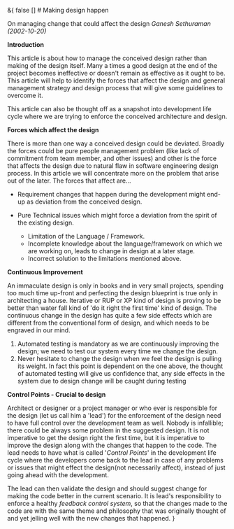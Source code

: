 &{<nil> false <nil> <nil> [] <nil> <nil> <nil> <nil> # Making design happen

On managing change that could affect the design
*Ganesh Sethuraman (2002-10-20)*

**Introduction**

This article is about how to manage the conceived design rather than making of the design itself. Many a times a good design at the end of the project becomes ineffective or doesn't remain as effective as it ought to be. This article will help to identify the forces that affect the design and general management strategy and design process that will give some guidelines to overcome it.

This article can also be thought off as a snapshot into development life cycle where we are trying to enforce the conceived architecture and design.

**Forces which affect the design**

There is more than one way a conceived design could be deviated. Broadly the forces could be pure people management problem (like lack of commitment from team member, and other issues) and other is the force that affects the design due to natural flaw in software engineering design process. In this article we will concentrate more on the problem that arise out of the later. The forces that affect are...

*   Requirement changes that happen during the development might end-up as deviation from the conceived design.
*   Pure Technical issues which might force a deviation from the spirit of the existing design.

    *   Limitation of the Language / Framework.
    *   Incomplete knowledge about the language/framework on which we are working on, leads to change in design at a later stage.
    *   Incorrect solution to the limitations mentioned above.

**Continuous Improvement**

An immaculate design is only in books and in very small projects, spending too much time up-front and perfecting the design blueprint is true only in architecting a house. Iterative or RUP or XP kind of design is proving to be better than water fall kind of 'do it right the first time' kind of design. The continuous change in the design has quite a few side effects which are different from the conventional form of design, and which needs to be engraved in our mind.

1.  Automated testing is mandatory as we are continuously improving the design; we need to test our system every time we change the design.
2.  Never hesitate to change the design when we feel the design is pulling its weight. In fact this point is dependent on the one above, the thought of automated testing will give us confidence that, any side effects in the system due to design change will be caught during testing

**Control Points - Crucial to design**

Architect or designer or a project manager or who ever is responsible for the design (let us call him a 'lead') for the enforcement of the design need to have full control over the development team as well. Nobody is infallible; there could be always some problem in the suggested design. It is not imperative to get the design right the first time, but it is imperative to improve the design along with the changes that happen to the code. The lead needs to have what is called '*Control Points*' in the development life cycle where the developers come back to the lead in case of any problems or issues that might effect the design(not necessarily affect), instead of just going ahead with the development.

The lead can then validate the design and should suggest change for making the code better in the current scenario. It is lead's responsibility to enforce a healthy *feedback control system*, so that the changes made to the code are with the same theme and philosophy that was originally thought of and yet jelling well with the new changes that happened.
}